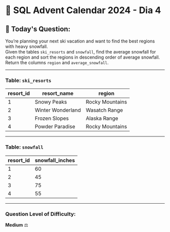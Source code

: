 # 🎅 SQL Advent Calendar 2024 - Dia 4

## 🎯 Today's Question:

You’re planning your next ski vacation and want to find the best regions with heavy snowfall.  
Given the tables `ski_resorts` and `snowfall`, find the average snowfall for each region and sort the regions in descending order of average snowfall.  
Return the columns `region` and `average_snowfall`.

---

### Table: `ski_resorts`

| resort_id | resort_name        | region           |
|-----------|--------------------|------------------|
| 1         | Snowy Peaks        | Rocky Mountains  |
| 2         | Winter Wonderland  | Wasatch Range    |
| 3         | Frozen Slopes      | Alaska Range     |
| 4         | Powder Paradise    | Rocky Mountains  |

---

### Table: `snowfall`

| resort_id | snowfall_inches |
|-----------|----------------|
| 1         | 60             |
| 2         | 45             |
| 3         | 75             |
| 4         | 55             |

---

### Question Level of Difficulty:  
**Medium** ⚖️
